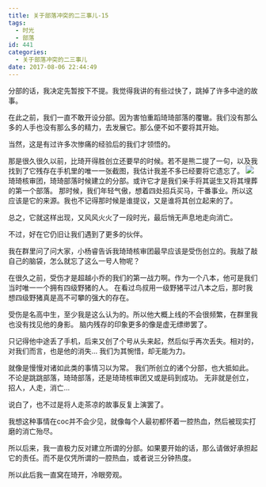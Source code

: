 ```yaml
---
title: 关于部落冲突的二三事儿-15
tags:
  - 时光
  - 部落
id: 441
categories:
  - 关于部落冲突的二三事儿
date: 2017-08-06 22:44:49
---
```


分部的话，我决定先暂按下不提。我觉得我讲的有些过快了，跳掉了许多中途的故事。

在此之前，我们一直不敢开设分部。因为害怕重蹈琦琦部落的覆辙。我们没有那么多的人手也没有那么多的精力，去发展它。那么便不如不要将其开始。

当然，这是有过许多次惨痛的经验后的我们才领悟的。

那是很久很久以前，比琦开得胜创立还要早的时候。若不是熊二提了一句，以及我找到了它残存在手机里的唯一一张截图，我估计我差不多已经要将它遗忘了。
![](http://www.yunyoujun.cn/wp-content/uploads/2017/08/%E7%90%A6%E7%90%A6%E6%A0%B8%E5%AE%A1%E5%9B%A2-300x169.jpg)
琦琦核审团，琦琦部落时候建立的分部。或许它才是我们亲手将其诞生又将其埋葬的第一个部落。
那时候，我们年轻气傲，想着四处招兵买马，干番事业。所以这应该是它的来源。我也不记得那时候是谁提议，又是谁将其创立起来的了。

总之，它就这样出现，又风风火火了一段时光，最后悄无声息地走向消亡。

不过，好在它仍旧让我们遇到了更多的伙伴。

我在群里问了问大家，小杨睿告诉我琦琦核审团最早应该是受伤创立的。我敲了敲自己的脑袋，怎么就忘了这么一号人物呢？

在很久之前，受伤才是超越小乔的我们的第一战力啊。作为一个八本，他可是我们当时唯一一个拥有四级野猪的人。
在看过鸟叔用一级野猪平过八本之后，那时我想四级野猪真是高不可攀的强大的存在。

受伤是名高中生，至少我是这么认为的。所以他大概上线的不会很频繁，在群里我也没有找见他的身影。
脑内残存的印象更多的像是虚无缥缈罢了。

只记得他中途丢了手机，后来又创了个号从头来起，然后似乎再次丢失。相对的，对我们而言，也是他的消失…
我们为其惋惜，却无能为力。

就像是慢慢对诸如此类的事情习以为常。
我们所创立的诸个分部，也大抵如此。不论是跳跳部落，琦琦部落，还是琦琦核审团又或是码到成功。
无非就是创立，招人，人走，消亡…

说白了，也不过是将人走茶凉的故事反复上演罢了。

我想这种事情在coc并不会少见，就像每个人最初都怀着一腔热血，然后被现实打磨的消亡殆尽。

所以后来，我一直极力反对建立所谓的分部。如果要开始的话，那么请做好承担起它的责任。而不是仅凭所谓的一腔热血，或者说三分钟热度。

所以此后我一直窝在琦开，冷眼旁观。